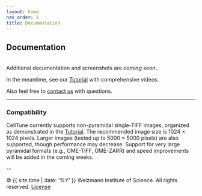 ```yaml
---
layout: home
nav_order: 3
title: Documentation
---
```


## Documentation
&nbsp;  
Additional documentation and screenshots are *coming soon*.  

In the meantime, see our [Tutorial](tutorials) with comprehensive videos.  

Also feel free to [contact us](contact) with questions.

---

### Compatibility

CellTune currently supports non-pyramidal single-TIFF images, organized as demonstrated in the [Tutorial](tutorials).
The recommended image size is 1024 × 1024 pixels. Larger images (tested up to 5000 × 5000 pixels) are also supported, though performance may decrease.
Support for very large pyramidal formats (e.g., OME-TIFF, OME-ZARR) and speed improvements will be added in the coming weeks.

--

© {{ site.time | date: '%Y' }} Weizmann Institute of Science. All rights reserved. [License](/license/)
